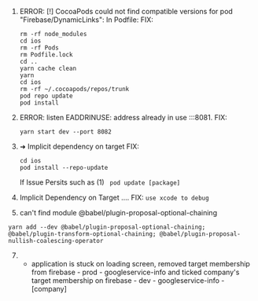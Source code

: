 1. ERROR: [!] CocoaPods could not find compatible versions for pod "Firebase/DynamicLinks": In Podfile:
   FIX:

   ```
   rm -rf node_modules
   cd ios
   rm -rf Pods
   rm Podfile.lock
   cd ..
   yarn cache clean
   yarn
   cd ios
   rm -rf ~/.cocoapods/repos/trunk
   pod repo update
   pod install
   ```

2. ERROR: listen EADDRINUSE: address already in use :::8081.
   FIX:
   ```
   yarn start dev --port 8082
   ```
3. ➜ Implicit dependency on target
   FIX:
   ```
   cd ios
   pod install --repo-update
   ```
   If Issue Persits such as (1)
   ``` pod update [package]```
5. Implicit Dependency on Target .... FIX:
   ``` use xcode to debug ```
6. can't find module @babel/plugin-proposal-optional-chaining
  ```
yarn add --dev @babel/plugin-proposal-optional-chaining; @babel/plugin-transform-optional-chaining; @babel/plugin-proposal-nullish-coalescing-operator
```

7. - application is stuck on loading screen, removed target membership from firebase - prod - googleservice-info and ticked company's target membership on firebase - dev - googleservice-info - [company]

